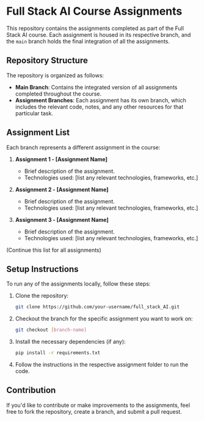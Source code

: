 # Full Stack AI Course Assignments

This repository contains the assignments completed as part of the Full Stack AI course. Each assignment is housed in its respective branch, and the `main` branch holds the final integration of all the assignments.

## Repository Structure

The repository is organized as follows:

- **Main Branch**: Contains the integrated version of all assignments completed throughout the course.
- **Assignment Branches**: Each assignment has its own branch, which includes the relevant code, notes, and any other resources for that particular task.

## Assignment List

Each branch represents a different assignment in the course:

1. **Assignment 1 - [Assignment Name]**  
   - Brief description of the assignment.
   - Technologies used: [list any relevant technologies, frameworks, etc.]
   
2. **Assignment 2 - [Assignment Name]**  
   - Brief description of the assignment.
   - Technologies used: [list any relevant technologies, frameworks, etc.]
   
3. **Assignment 3 - [Assignment Name]**  
   - Brief description of the assignment.
   - Technologies used: [list any relevant technologies, frameworks, etc.]

(Continue this list for all assignments)

## Setup Instructions

To run any of the assignments locally, follow these steps:

1. Clone the repository:

    ```bash
    git clone https://github.com/your-username/full_stack_AI.git
    ```

2. Checkout the branch for the specific assignment you want to work on:

    ```bash
    git checkout [branch-name]
    ```

3. Install the necessary dependencies (if any):

    ```bash
    pip install -r requirements.txt
    ```

4. Follow the instructions in the respective assignment folder to run the code.

## Contribution

If you'd like to contribute or make improvements to the assignments, feel free to fork the repository, create a branch, and submit a pull request.


